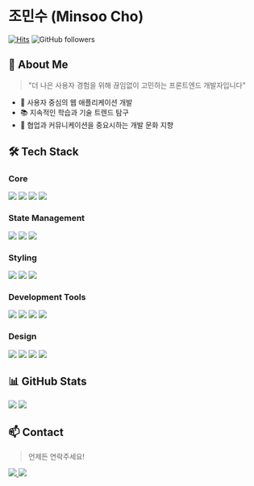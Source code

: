 # 조민수 (Minsoo Cho) 

<div align="left">
  
[![Hits](https://hits.seeyoufarm.com/api/count/incr/badge.svg?url=https%3A%2F%2Fgithub.com%2Ferinmzo&count_bg=%2379C83D&title_bg=%23555555&icon=&icon_color=%23E7E7E7&title=hits&edge_flat=false)](https://hits.seeyoufarm.com) 
![GitHub followers](https://img.shields.io/github/followers/erinmzo)

</div>

## 👋 About Me
> "더 나은 사용자 경험을 위해 끊임없이 고민하는 프론트엔드 개발자입니다"

- 🎯 사용자 중심의 웹 애플리케이션 개발
- 📚 지속적인 학습과 기술 트렌드 탐구
- 🤝 협업과 커뮤니케이션을 중요시하는 개발 문화 지향

## 🛠 Tech Stack

### Core
<div align="left">
  <img src="https://img.shields.io/badge/nextjs-000000?style=for-the-badge&logo=nextdotjs&logoColor=white" />
  <img src="https://img.shields.io/badge/React-20232A?style=for-the-badge&logo=react&logoColor=61DAFB" />
  <img src="https://img.shields.io/badge/JavaScript-F7DF1E?style=for-the-badge&logo=JavaScript&logoColor=white" />
  <img src="https://img.shields.io/badge/HTML-tomato?style=for-the-badge&logo=html5&logoColor=white" />
</div>

### State Management
<div align="left">
  <img src="https://img.shields.io/badge/redux-764ABC?style=for-the-badge&logo=redux&logoColor=ffffff" />
  <img src="https://img.shields.io/badge/zustand-602C50?style=for-the-badge&logo=data:image/svg+xml;base64,PHN2ZyB4bWxucz0iaHR0cDovL3d3dy53My5vcmcvMjAwMC9zdmciIHdpZHRoPSI0MCIgaGVpZ2h0PSI0MCIgdmlld0JveD0iMCAwIDQwIDQwIj48L3N2Zz4=&logoColor=white" />
  <img src="https://img.shields.io/badge/reactquery-FF4154?style=for-the-badge&logo=reactquery&logoColor=ffffff" />
</div>

### Styling
<div align="left">
  <img src="https://img.shields.io/badge/CSS-239120?&style=for-the-badge&logo=css3&logoColor=white" />
  <img src="https://img.shields.io/badge/tailwindcss-06B6D4?&style=for-the-badge&logo=tailwindcss&logoColor=white" />
  <img src="https://img.shields.io/badge/styledcomponents-DB7093?&style=for-the-badge&logo=styledcomponents&logoColor=white" />
</div>

### Development Tools
<div align="left">
  <img src="https://img.shields.io/badge/GIT-E44C30?style=for-the-badge&logo=git&logoColor=white" />
  <img src="https://img.shields.io/badge/vercel-000000?style=for-the-badge&logo=vercel&logoColor=white" />
  <img src="https://img.shields.io/badge/supabase-3FCF8E?style=for-the-badge&logo=supabase&logoColor=white" />
  <img src="https://img.shields.io/badge/reactrouter-CA4245?style=for-the-badge&logo=reactrouter&logoColor=ffffff" />
</div>

### Design
<div align="left">
  <img src="https://img.shields.io/badge/figma-F24E1E?style=for-the-badge&logo=figma&logoColor=white" />
  <img src="https://img.shields.io/badge/adobephotoshop-31A8FF?style=for-the-badge&logo=adobephotoshop&logoColor=white" />
  <img src="https://img.shields.io/badge/adobeillustrator-FF9A00?style=for-the-badge&logo=adobeillustrator&logoColor=white" />
  <img src="https://img.shields.io/badge/adobexd-FF61F6?style=for-the-badge&logo=adobexd&logoColor=white" />
</div>

## 📊 GitHub Stats
<div align="left">
  <img src="https://github-readme-stats.vercel.app/api?username=erinmzo&show_icons=true&count_private=true&theme=tokyonight" />
  <img src="https://github-readme-stats.vercel.app/api/top-langs/?username=erinmzo&layout=compact&count_private=true&theme=tokyonight" />
</div>

## 📫 Contact
> 언제든 연락주세요!

<div align="left">
  <a href="mailto:textign@gmail.com">
    <img src="https://img.shields.io/badge/Gmail-D14836?style=for-the-badge&logo=gmail&logoColor=white" />
  </a>
  <a href="mailto:zomins@naver.com">
    <img src="https://img.shields.io/badge/Naver-03C75A?style=for-the-badge&logo=naver&logoColor=white" />
  </a>
</div>
